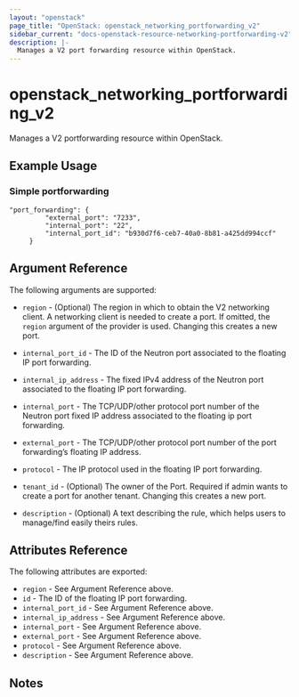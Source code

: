 ```yaml
---
layout: "openstack"
page_title: "OpenStack: openstack_networking_portforwarding_v2"
sidebar_current: "docs-openstack-resource-networking-portforwarding-v2"
description: |-
  Manages a V2 port forwarding resource within OpenStack.
---
```


# openstack\_networking\_portforwarding_v2

Manages a V2 portforwarding resource within OpenStack.

## Example Usage

### Simple portforwarding

```hcl
"port_forwarding": {
         "external_port": "7233",
         "internal_port": "22",
         "internal_port_id": "b930d7f6-ceb7-40a0-8b81-a425dd994ccf"
     }
```


## Argument Reference

The following arguments are supported:

* `region` - (Optional) The region in which to obtain the V2 networking client.
    A networking client is needed to create a port. If omitted, the
    `region` argument of the provider is used. Changing this creates a new
    port.

* `internal_port_id` - The ID of the Neutron port associated to the floating IP port forwarding.

* `internal_ip_address` - The fixed IPv4 address of the Neutron port associated to the floating IP port forwarding.

* `internal_port` - The TCP/UDP/other protocol port number of the Neutron port fixed IP address associated to the floating ip port forwarding.

* `external_port` - The TCP/UDP/other protocol port number of the port forwarding’s floating IP address.

* `protocol` - The IP protocol used in the floating IP port forwarding.

* `tenant_id` - (Optional) The owner of the Port. Required if admin wants
    to create a port for another tenant. Changing this creates a new port.

* `description` - (Optional) A text describing the rule, which helps users to manage/find easily theirs rules.


## Attributes Reference

The following attributes are exported:

* `region` - See Argument Reference above.
* `id` - The ID of the floating IP port forwarding.
* `internal_port_id` - See Argument Reference above.
* `internal_ip_address` - See Argument Reference above.
* `internal_port` - See Argument Reference above.
* `external_port` - See Argument Reference above.
* `protocol` - See Argument Reference above.
* `description` - See Argument Reference above.



## Notes
